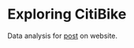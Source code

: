# Exploring CitiBike

Data analysis for [post](http://luisvalesilva.github.io/citibike.html) on website.
